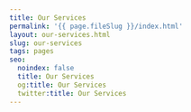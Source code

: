 ```yaml
---
title: Our Services
permalink: '{{ page.fileSlug }}/index.html'
layout: our-services.html
slug: our-services
tags: pages
seo:
  noindex: false
  title: Our Services
  og:title: Our Services
  twitter:title: Our Services
---
```



